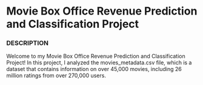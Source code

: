# Movie Box Office Revenue Prediction and Classification Project

### DESCRIPTION
Welcome to my Movie Box Office Revenue Prediction and Classification Project! In this project, I analyzed the movies_metadata.csv file, which is a dataset that contains information on over 45,000 movies, including 26 million ratings from over 270,000 users. 
